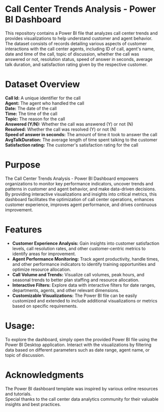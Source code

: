 # Call Center Trends Analysis - Power BI Dashboard
This repository contains a Power BI file that analyzes call center trends and provides visualizations to help understand customer and agent behavior. The dataset consists of records detailing various aspects of customer interactions with the call center agents, including ID of call, agent's name, date and time of the call, topic of discussion, whether the call was answered or not, resolution status, speed of answer in seconds, average talk duration, and satisfaction rating given by the respective customer.

# Dataset Overview
**Call Id:** A unique identifier for the call<br>
**Agent:** The agent who handled the call<br>
**Date:** The date of the call<br>
**Time:** The time of the call<br>
**Topic:** The reason for the call<br>
**Answered (Y/N):** Whether the call was answered (Y) or not (N)<br>
**Resolved:** Whether the call was resolved (Y) or not (N)<br>
**Speed of answer in seconds:** The amount of time it took to answer the call<br>
**AvgTalkDuration:** The average length of time spent talking to the customer<br>
**Satisfaction rating:** The customer's satisfaction rating for the call<br>

# Purpose
The Call Center Trends Analysis - Power BI Dashboard empowers organizations to monitor key performance indicators, uncover trends and patterns in customer and agent behavior, and make data-driven decisions. By providing interactive visualizations and insights into critical metrics, this dashboard facilitates the optimization of call center operations, enhances customer experience, improves agent performance, and drives continuous improvement.

# Features
- **Customer Experience Analysis:** Gain insights into customer satisfaction levels, call resolution rates, and other customer-centric metrics to identify areas for improvement.
- **Agent Performance Monitoring:** Track agent productivity, handle times, and other performance indicators to identify training opportunities and optimize resource allocation.
- **Call Volume and Trends:** Visualize call volumes, peak hours, and seasonal trends to better plan staffing and resource allocation.
- **Interactive Filters:** Explore data with interactive filters for date ranges, departments, agents, and other relevant dimensions.
- **Customizable Visualizations:** The Power BI file can be easily customized and extended to include additional visualizations or metrics based on specific requirements.

# Usage:
To explore the dashboard, simply open the provided Power BI file using the Power BI Desktop application. Interact with the visualizations by filtering data based on different parameters such as date range, agent name, or topic of discussion.

# Acknowledgments
The Power BI dashboard template was inspired by various online resources and tutorials. <br>
Special thanks to the call center data analytics community for their valuable insights and best practices.


